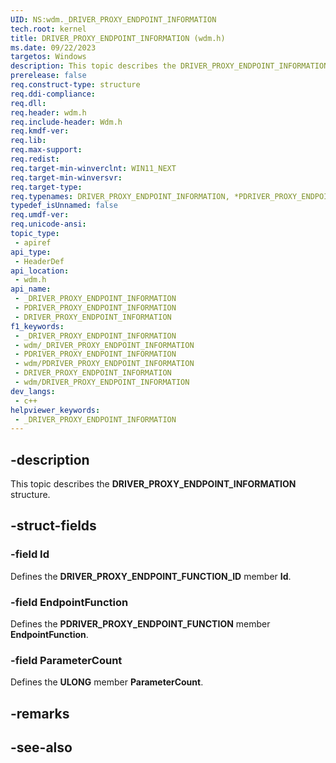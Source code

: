 ```yaml
---
UID: NS:wdm._DRIVER_PROXY_ENDPOINT_INFORMATION
tech.root: kernel
title: DRIVER_PROXY_ENDPOINT_INFORMATION (wdm.h)
ms.date: 09/22/2023
targetos: Windows
description: This topic describes the DRIVER_PROXY_ENDPOINT_INFORMATION structure (wdm.h).
prerelease: false
req.construct-type: structure
req.ddi-compliance: 
req.dll: 
req.header: wdm.h
req.include-header: Wdm.h
req.kmdf-ver: 
req.lib: 
req.max-support: 
req.redist: 
req.target-min-winverclnt: WIN11_NEXT
req.target-min-winversvr: 
req.target-type: 
req.typenames: DRIVER_PROXY_ENDPOINT_INFORMATION, *PDRIVER_PROXY_ENDPOINT_INFORMATION
typedef_isUnnamed: false
req.umdf-ver: 
req.unicode-ansi: 
topic_type:
 - apiref
api_type:
 - HeaderDef
api_location:
 - wdm.h
api_name:
 - _DRIVER_PROXY_ENDPOINT_INFORMATION
 - PDRIVER_PROXY_ENDPOINT_INFORMATION
 - DRIVER_PROXY_ENDPOINT_INFORMATION
f1_keywords:
 - _DRIVER_PROXY_ENDPOINT_INFORMATION
 - wdm/_DRIVER_PROXY_ENDPOINT_INFORMATION
 - PDRIVER_PROXY_ENDPOINT_INFORMATION
 - wdm/PDRIVER_PROXY_ENDPOINT_INFORMATION
 - DRIVER_PROXY_ENDPOINT_INFORMATION
 - wdm/DRIVER_PROXY_ENDPOINT_INFORMATION
dev_langs:
 - c++
helpviewer_keywords:
 - _DRIVER_PROXY_ENDPOINT_INFORMATION
---
```


## -description

This topic describes the **DRIVER_PROXY_ENDPOINT_INFORMATION** structure.

## -struct-fields

### -field Id

Defines the **DRIVER_PROXY_ENDPOINT_FUNCTION_ID** member **Id**.

### -field EndpointFunction

Defines the **PDRIVER_PROXY_ENDPOINT_FUNCTION** member **EndpointFunction**.

### -field ParameterCount

Defines the **ULONG** member **ParameterCount**.

## -remarks

## -see-also
